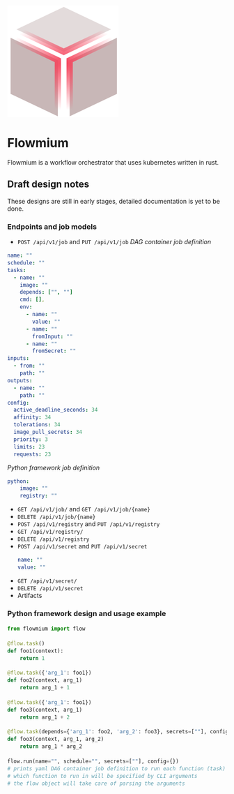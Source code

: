 ![](logo.svg)

# Flowmium

Flowmium is a workflow orchestrator that uses kubernetes written in rust.

## Draft design notes

These designs are still in early stages, detailed documentation is yet to be done.

### Endpoints and job models

-   `POST /api/v1/job` and `PUT /api/v1/job`
    _DAG container job definition_

```yaml
name: ""
schedule: ""
tasks:
  - name: ""
    image: ""
    depends: ["", ""]
    cmd: [],
    env:
      - name: ""
        value: ""
      - name: ""
        fromInput: ""
      - name: ""
        fromSecret: ""
inputs:
  - from: ""
    path: ""
outputs:
  - name: ""
    path: ""
config:
  active_deadline_seconds: 34
  affinity: 34
  tolerations: 34
  image_pull_secrets: 34
  priority: 3
  limits: 23
  requests: 23
```

_Python framework job definition_

```yaml
python:
    image: ""
    registry: ""
```

-   `GET /api/v1/job/` and `GET /api/v1/job/{name}`
-   `DELETE /api/v1/job/{name}`
-   `POST /api/v1/registry` and `PUT /api/v1/registry`
-   `GET /api/v1/registry/`
-   `DELETE /api/v1/registry`
-   `POST /api/v1/secret` and `PUT /api/v1/secret`
    ```yaml
    name: ""
    value: ""
    ```
-   `GET /api/v1/secret/`
-   `DELETE /api/v1/secret`
-   Artifacts

### Python framework design and usage example

```python
from flowmium import flow

@flow.task()
def foo1(context):
	return 1

@flow.task({'arg_1': foo1})
def foo2(context, arg_1)
	return arg_1 + 1

@flow.task({'arg_1': foo1})
def foo3(context, arg_1)
	return arg_1 + 2

@flow.task(depends={'arg_1': foo2, 'arg_2': foo3}, secrets=[""], config={})
def foo3(context, arg_1, arg_2)
	return arg_1 * arg_2

flow.run(name="", schedule="", secrets=[""], config={})
# prints yaml DAG container job definition to run each function (task) as a pod
# which function to run in will be specified by CLI arguments
# the flow object will take care of parsing the arguments
```
